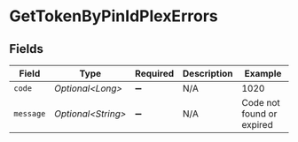 # GetTokenByPinIdPlexErrors


## Fields

| Field                     | Type                      | Required                  | Description               | Example                   |
| ------------------------- | ------------------------- | ------------------------- | ------------------------- | ------------------------- |
| `code`                    | *Optional\<Long>*         | :heavy_minus_sign:        | N/A                       | 1020                      |
| `message`                 | *Optional\<String>*       | :heavy_minus_sign:        | N/A                       | Code not found or expired |